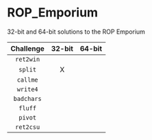 # ROP_Emporium
32-bit and 64-bit solutions to the ROP Emporium 

| Challenge | 32-bit | 64-bit |
| :-------: | :----: | :----: |
| `ret2win` |        |        |
| `split`   |    X   |        |
| `callme`  |        |        |
| `write4`  |        |        |
| `badchars`|        |        |
| `fluff`   |        |        |
| `pivot`   |        |        |
| `ret2csu` |        |        |

